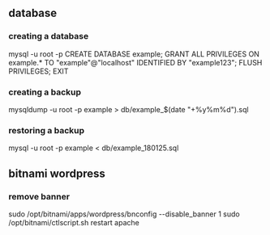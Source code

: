 ## database
### creating a database
mysql -u root -p
CREATE DATABASE example;
GRANT ALL PRIVILEGES ON example.* TO "example"@"localhost" IDENTIFIED BY "example123";
FLUSH PRIVILEGES;
EXIT

### creating a backup
mysqldump -u root -p example > db/example_$(date "+%y%m%d").sql

### restoring a backup
mysql -u root -p example < db/example_180125.sql

## bitnami wordpress
### remove banner
sudo /opt/bitnami/apps/wordpress/bnconfig --disable_banner 1
sudo  /opt/bitnami/ctlscript.sh restart apache

